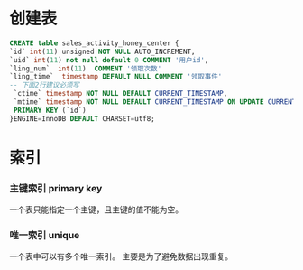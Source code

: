 # 创建表

```sql
CREATE table sales_activity_honey_center {
`id` int(11) unsigned NOT NULL AUTO_INCREMENT,
`uid` int(11) not null default 0 COMMENT '用户id',
`ling_num`  int(11)  COMMENT '领取次数'
`ling_time`  timestamp DEFAULT NULL COMMENT '领取事件'
-- 下面2行建议必须写
 `ctime` timestamp NOT NULL DEFAULT CURRENT_TIMESTAMP,
 `mtime` timestamp NOT NULL DEFAULT CURRENT_TIMESTAMP ON UPDATE CURRENT_TIMESTAMP,
 PRIMARY KEY (`id`)
}ENGINE=InnoDB DEFAULT CHARSET=utf8;
```



# 索引

### 主键索引  primary key

一个表只能指定一个主键，且主键的值不能为空。

### 唯一索引  unique

一个表中可以有多个唯一索引。
主要是为了避免数据出现重复。